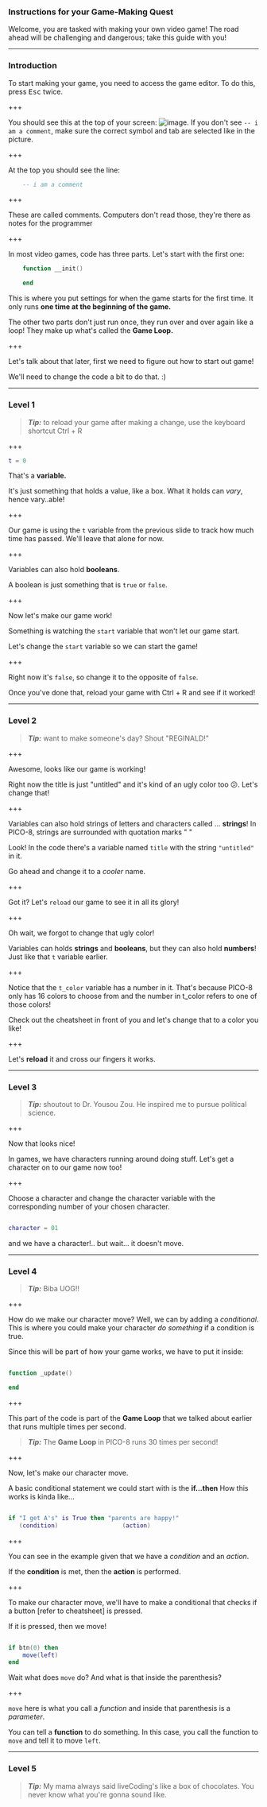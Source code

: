 ### Instructions for your Game-Making Quest

Welcome, you are tasked with making your own video game!
The road ahead will be challenging and dangerous; take this guide with you!

---

### Introduction


To start making your game, you need to access the game editor. To do this, press <kbd>Esc</kbd> twice. 

+++

You should see this at the top  of your screen: 
![image](https://cdn.discordapp.com/attachments/225825116888498176/375579230420860928/unknown.png). 
If you don't see `-- i am a comment`, make sure the correct symbol and tab are selected like in the picture.

+++

At the top you should see the line: 
```lua
	-- i am a comment
``` 

+++

These are called comments. Computers don't read those, they're there as notes for the programmer 

+++

In most video games, code has three parts. Let's start with the first one: 
```lua
    function __init()

    end
``` 
This is where you put settings for when the game starts for the first time. It only runs  **one time at the beginning of the game.** 

The other two parts don't just run once, they run over and over again like a loop! They make up what's called the **Game Loop.** 

+++

Let's talk about that later, first we need to figure out how to start out game! 

We'll need to change the code a bit to do that. :)

---

### Level 1

> **_Tip:_** to reload your game after making a change, use the keyboard shortcut Ctrl + R

+++

```lua
t = 0
```

That's a **variable.**

It's just something that holds a value, like a box. What it holds can _vary_, hence vary..able! 

+++

Our game is using the `t` variable from the previous slide to track how much time has passed. We'll leave that alone for now.

+++

Variables can also hold **booleans**. 

A boolean is just something that is `true` or `false`.

+++

Now let's make our game work! 

Something is watching the `start` variable that won't let our game start. 

Let's change the `start` variable so we can start the game!

+++

Right now it's `false`, so change it to the opposite of `false`.

Once you've done that, reload your game with Ctrl + R and see if it worked!

---

### Level 2

> **_Tip:_** want to make someone's day? Shout "REGINALD!"

+++

Awesome, looks like our game is working!

Right now the title is just "untitled" and it's kind of an ugly color too 😕. Let's change that!

+++

Variables can also hold strings of letters and characters called ... **strings**! In PICO-8, strings are surrounded with quotation marks " " 

Look! In the code there's a variable named `title` with the string `"untitled"` in it. 

Go ahead and change it to a *cooler* name.

+++

Got it? Let's `reload` our game to see it in all its glory!

+++

Oh wait, we forgot to change that ugly color!

Variables can holds **strings** and **booleans**, but they can also hold **numbers**! Just like that `t` variable earlier.

+++

Notice that the `t_color` variable has a number in it. That's because PICO-8 only has 16 colors to choose from and the number in t_color refers to one of those colors!


Check out the cheatsheet in front of you and let's change that to a color you like!

+++

Let's **reload** it and cross our fingers it works. 

---

### Level 3

> **_Tip:_** shoutout to Dr. Yousou Zou. He inspired me to pursue political science.

+++

Now that looks nice!

In games, we have characters running around doing stuff. Let's get a character on to our game now too!

+++

Choose a character and change the character variable with the corresponding number of your chosen character.

```lua

character = 01

```

and we have a character!.. but wait... it doesn't move.

---

### Level 4

> **_Tip:_** Biba UOG!!

+++

How do we make our character move? Well, we can by adding a *conditional*. This is where you could make your character *do something* if a condition is true.

Since this will be part of how your game works, we have to put it inside:

```lua

function _update()

end

```

+++

This part of the code is part of the **Game Loop** that we talked about earlier that runs multiple times per second.

> **_Tip:_** The **Game Loop** in PICO-8 runs 30 times per second!

+++

Now, let's make our character move.

A basic conditional statement we could start with is the **if...then** How this works is kinda like...

```lua

if "I get A's" is True then "parents are happy!"
   (condition)                  (action)

 ```

+++

You can see in the example given that we have a *condition* and an *action*. 

If the **condition** is met, then the **action** is performed. 

+++

 To make our character move, we'll have to make a conditional that checks if a button [refer to cheatsheet] is pressed.

 If it is pressed, then we move!

```lua

if btn(0) then
	move(left)
end
```

Wait what does `move` do? And what is that inside the parenthesis?

+++

`move` here is what you call a *function* and inside that parenthesis is a *parameter*. 

You can tell a **function** to do something. In this case, you call the function to `move` and tell it to move `left`.

---

### Level 5

> **_Tip:_** My mama always said liveCoding's like a box of chocolates. You never know what you're gonna sound like.
